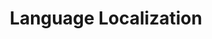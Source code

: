 ---
lang: es
layout: doc
redirect_from:
- /es/doc/language-localization/
- /es/doc/LanguageLocalization/
- /es/wiki/LanguageLocalization/
redirect_to: https://github.com/Qubes-Community/Contents/blob/master/docs/customization/language-localization.md
ref: 73
title: Language Localization
---